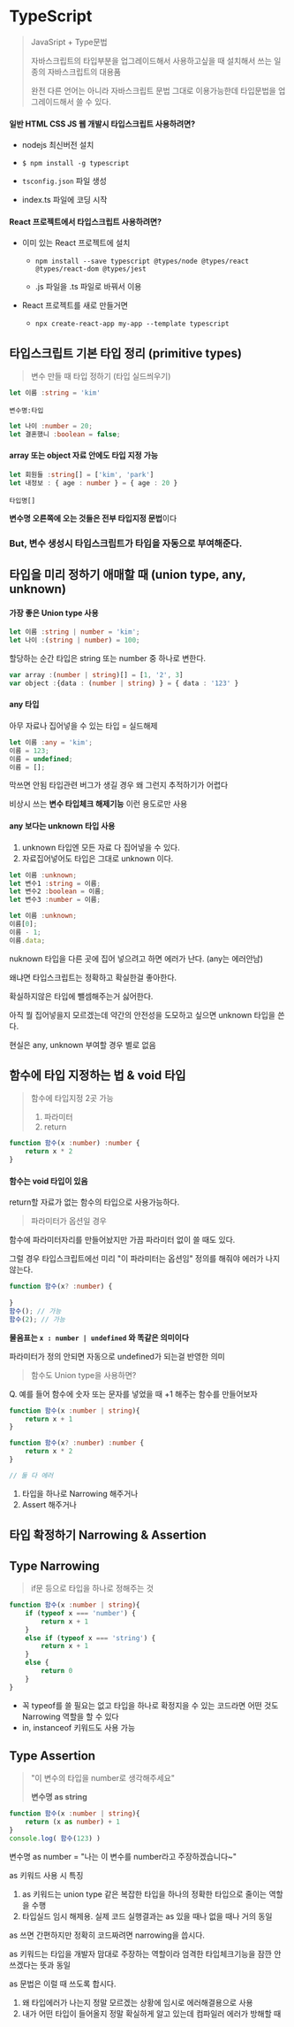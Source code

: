 # TypeScript

> JavaSript + Type문법
>
> 자바스크립트의 타입부분을 업그레이드해서 사용하고싶을 때 설치해서 쓰는 일종의 자바스크립트의 대용품
>
> 완전 다른 언어는 아니라 자바스크립트 문법 그대로 이용가능한데 타입문법을 업그레이드해서 쓸 수 있다.

#### 일반 HTML CSS JS 웹 개발시 타입스크립트 사용하려면?

- nodejs 최신버전 설치

- ```
  $ npm install -g typescript
  ```

- `tsconfig.json` 파일 생성

- index.ts 파일에 코딩 시작

#### React 프로젝트에서 타입스크립트 사용하려면?

* 이미 있는 React 프로젝트에 설치

  * ```
    npm install --save typescript @types/node @types/react @types/react-dom @types/jest
    ```

  * .js 파일을 .ts 파일로 바꿔서 이용

* React 프로젝트를 새로 만들거면

  * ```
    npx create-react-app my-app --template typescript
    ```

## 타입스크립트 기본 타입 정리 (primitive types)

> 변수 만들 때 타입 정하기 (타입 실드씌우기)

```typescript
let 이름 :string = 'kim'
```

`변수명:타입` 

```typescript
let 나이 :number = 20;
let 결혼했니 :boolean = false;
```

#### array 또는 object 자료 안에도 타입 지정 가능

```typescript
let 회원들 :string[] = ['kim', 'park']
let 내정보 : { age : number } = { age : 20 }
```

`타입명[]`

**변수명 오른쪽에 오는 것들은 전부 타입지정 문법**이다

### But, 변수 생성시 타입스크립트가 타입을 자동으로 부여해준다.

## 타입을 미리 정하기 애매할 때 (union type, any, unknown)

#### 가장 좋은 Union type 사용

```typescript
let 이름 :string | number = 'kim';
let 나이 :(string | number) = 100;
```

할당하는 순간 타입은 string 또는 number 중 하나로 변한다.

```typescript
var array :(number | string)[] = [1, '2', 3]
var object :{data : (number | string) } = { data : '123' }
```

#### any 타입

아무 자료나 집어넣을 수 있는 타입 = 실드해제

```typescript
let 이름 :any = 'kim';
이름 = 123;
이름 = undefined;
이름 = [];
```

막쓰면 안됨 타입관련 버그가 생길 경우 왜 그런지 추적하기가 어렵다

비상시 쓰는 **변수 타입체크 해제기능** 이런 용도로만 사용

#### any 보다는 unknown 타입 사용

1. unknown 타입엔 모든 자료 다 집어넣을 수 있다.
2. 자료집어넣어도 타입은 그대로 unknown 이다.

```typescript
let 이름 :unknown;
let 변수1 :string = 이름;
let 변수2 :boolean = 이름;
let 변수3 :number = 이름;

let 이름 :unknown;
이름[0];
이름 - 1;
이름.data;
```

nuknown 타입을 다른 곳에 집어 넣으려고 하면 에러가 난다. (any는 에러안남)

왜냐면 타입스크립트는 정확하고 확실한걸 좋아한다.

확실하지않은 타입에 뺄셈해주는거 싫어한다.

아직 뭘 집어넣을지 모르겠는데 약간의 안전성을 도모하고 싶으면 unknown 타입을 쓴다.

현실은 any, unknown 부여할 경우 별로 없음

## 함수에 타입 지정하는 법 & void 타입

> 함수에 타입지정 2곳 가능
>
> 1. 파라미터
> 2. return

```typescript
function 함수(x :number) :number {
    return x * 2
}
```

#### 함수는 void 타입이 있음

return할 자료가 없는 함수의 타입으로 사용가능하다.

> 파라미터가 옵션일 경우

함수에 파라미터자리를 만들어놨지만 가끔 파라미터 없이 쓸 때도 있다.

그럴 경우 타입스크립트에선 미리 "이 파라미터는 옵션임" 정의를 해줘야 에러가 나지 않는다.

```typescript
function 함수(x? :number) {
    
}
함수(); // 가능
함수(2); // 가능
```

**물음표는 `x : number | undefined` 와 똑같은 의미이다**

파라미터가 정의 안되면 자동으로 undefined가 되는걸 반영한 의미

> 함수도 Union type을 사용하면?

Q. 예를 들어 함수에 숫자 또는 문자를 넣었을 때 +1 해주는 함수를 만들어보자

```typescript
function 함수(x :number | string){
    return x + 1
}

function 함수(x? :number) :number {
    return x * 2
}

// 둘 다 에러
```

1.  타입을 하나로 Narrowing 해주거나
2.  Assert 해주거나

## 타입 확정하기 Narrowing & Assertion

## Type Narrowing

> if문 등으로 타입을 하나로 정해주는 것

```typescript
function 함수(x :number | string){
    if (typeof x === 'number') {
        return x + 1
    }
    else if (typeof x === 'string') {
        return x + 1
    }
    else {
        return 0
    }
}
```

- 꼭 typeof를 쓸 필요는 없고 타입을 하나로 확정지을 수 있는 코드라면 어떤 것도 Narrowing 역할을 할 수 있다
- in, instanceof 키워드도 사용 가능

## Type Assertion

> "이 변수의 타입을 number로 생각해주세요"
>
> **변수명 as string**

```typescript
function 함수(x :number | string){
    return (x as number) + 1
}
console.log( 함수(123) )
```

변수명 as number = "나는 이 변수를 number라고 주장하겠습니다~"

as 키워드 사용 시 특징

1. as 키워드는 union type 같은 복잡한 타입을 하나의 정확한 타입으로 줄이는 역할을 수행
2. 타입실드 임시 해제용. 실제 코드 실행결과는 as 있을 때나 없을 때나 거의 동일

as 쓰면 간편하지만 정확히 코드짜려면 narrowing을 씁시다.

as 키워드는 타입을 개발자 맘대로 주장하는 역할이라 엄격한 타입체크기능을 잠깐 안쓰겠다는 뜻과 동일

as 문법은 이럴 때 쓰도록 합시다.

1. 왜 타입에러가 나는지 정말 모르겠는 상황에 임시로 에러해결용으로 사용
2. 내가 어떤 타입이 들어올지 정말 확실하게 알고 있는데 컴파일러 에러가 방해할 때

